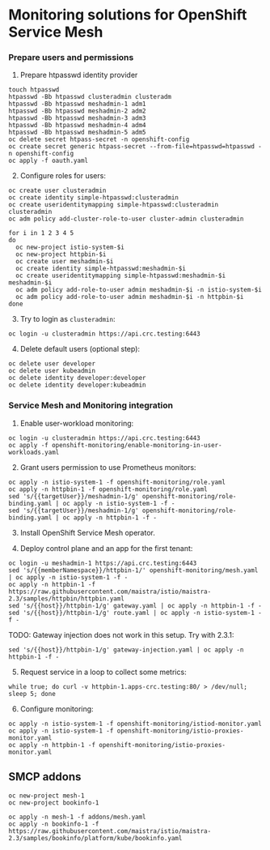 # Monitoring solutions for OpenShift Service Mesh

### Prepare users and permissions

1. Prepare htpasswd identity provider
```shell
touch htpasswd
htpasswd -Bb htpasswd clusteradmin clusteradm
htpasswd -Bb htpasswd meshadmin-1 adm1
htpasswd -Bb htpasswd meshadmin-2 adm2
htpasswd -Bb htpasswd meshadmin-3 adm3
htpasswd -Bb htpasswd meshadmin-4 adm4
htpasswd -Bb htpasswd meshadmin-5 adm5
oc delete secret htpass-secret -n openshift-config
oc create secret generic htpass-secret --from-file=htpasswd=htpasswd -n openshift-config
oc apply -f oauth.yaml
```

2. Configure roles for users:
```shell
oc create user clusteradmin
oc create identity simple-htpasswd:clusteradmin
oc create useridentitymapping simple-htpasswd:clusteradmin clusteradmin
oc adm policy add-cluster-role-to-user cluster-admin clusteradmin

for i in 1 2 3 4 5
do
  oc new-project istio-system-$i
  oc new-project httpbin-$i
  oc create user meshadmin-$i
  oc create identity simple-htpasswd:meshadmin-$i
  oc create useridentitymapping simple-htpasswd:meshadmin-$i meshadmin-$i
  oc adm policy add-role-to-user admin meshadmin-$i -n istio-system-$i
  oc adm policy add-role-to-user admin meshadmin-$i -n httpbin-$i
done
```

3. Try to login as `clusteradmin`:
```shell
oc login -u clusteradmin https://api.crc.testing:6443
```

4. Delete default users (optional step):
```shell
oc delete user developer
oc delete user kubeadmin
oc delete identity developer:developer
oc delete identity developer:kubeadmin
```

### Service Mesh and Monitoring integration

1. Enable user-workload monitoring:
```shell
oc login -u clusteradmin https://api.crc.testing:6443
oc apply -f openshift-monitoring/enable-monitoring-in-user-workloads.yaml
```

2. Grant users permission to use Prometheus monitors:
```shell
oc apply -n istio-system-1 -f openshift-monitoring/role.yaml
oc apply -n httpbin-1 -f openshift-monitoring/role.yaml
sed 's/{{targetUser}}/meshadmin-1/g' openshift-monitoring/role-binding.yaml | oc apply -n istio-system-1 -f -
sed 's/{{targetUser}}/meshadmin-1/g' openshift-monitoring/role-binding.yaml | oc apply -n httpbin-1 -f -
```

3. Install OpenShift Service Mesh operator.

4. Deploy control plane and an app for the first tenant:
```shell
oc login -u meshadmin-1 https://api.crc.testing:6443
sed 's/{{memberNamespace}}/httpbin-1/' openshift-monitoring/mesh.yaml | oc apply -n istio-system-1 -f -
oc apply -n httpbin-1 -f https://raw.githubusercontent.com/maistra/istio/maistra-2.3/samples/httpbin/httpbin.yaml
sed 's/{{host}}/httpbin-1/g' gateway.yaml | oc apply -n httpbin-1 -f -
sed 's/{{host}}/httpbin-1/g' route.yaml | oc apply -n istio-system-1 -f -
```

TODO: Gateway injection does not work in this setup. Try with 2.3.1:
```shell
sed 's/{{host}}/httpbin-1/g' gateway-injection.yaml | oc apply -n httpbin-1 -f -
```

5. Request service in a loop to collect some metrics:
```shell
while true; do curl -v httpbin-1.apps-crc.testing:80/ > /dev/null; sleep 5; done
```

6. Configure monitoring:
```shell
oc apply -n istio-system-1 -f openshift-monitoring/istiod-monitor.yaml
oc apply -n istio-system-1 -f openshift-monitoring/istio-proxies-monitor.yaml
oc apply -n httpbin-1 -f openshift-monitoring/istio-proxies-monitor.yaml
```

## SMCP addons

```shell
oc new-project mesh-1
oc new-project bookinfo-1

oc apply -n mesh-1 -f addons/mesh.yaml
oc apply -n bookinfo-1 -f https://raw.githubusercontent.com/maistra/istio/maistra-2.3/samples/bookinfo/platform/kube/bookinfo.yaml
```

